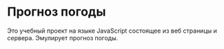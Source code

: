 # Прогноз погоды

Это учебный проект на языке JavaScript состоящее из веб страницы и сервера. Эмулирует прогноз погоды.
